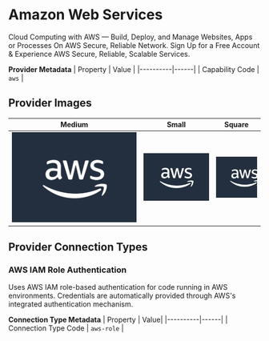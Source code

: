 # Amazon Web Services
Cloud Computing with AWS — Build, Deploy, and Manage Websites, Apps or Processes On AWS Secure, Reliable Network. Sign Up for a Free Account & Experience AWS Secure, Reliable, Scalable Services.

**Provider Metadata**
| Property | Value |
|----------|------|
| Capability Code | `aws` |

## Provider Images
| Medium | Small | Square |
|--------|-------|--------|
| ![Amazon Web Services Provider Medium Image](./images/aws_medium.png) | ![Amazon Web Services Provider Small Image](./images/aws_small.png) | ![Amazon Web Services Provider Square Image](./images/aws_square.png) |

## Provider Connection Types

### AWS IAM Role Authentication
Uses AWS IAM role-based authentication for code running in AWS environments. Credentials are automatically provided through AWS's integrated authentication mechanism.

**Connection Type Metadata**
| Property | Value|
|----------|------|
| Connection Type Code | `aws-role` |



